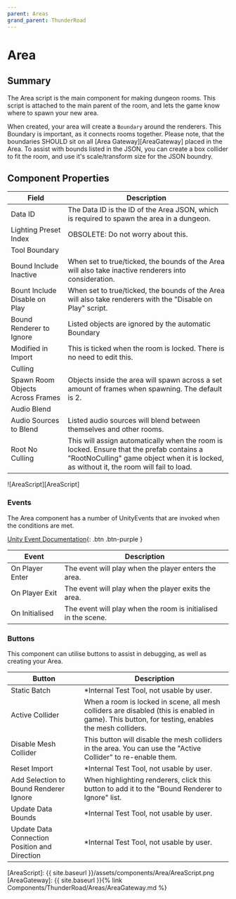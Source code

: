 ```yaml
---
parent: Areas
grand_parent: ThunderRoad
---
```

# Area

## Summary

The Area script is the main component for making dungeon rooms. This script is attached to the main parent of the room, and lets the game know where to spawn your new area.

When created, your area will create a `Boundary` around the renderers. This Boundary is important, as it connects rooms together. Please note, that the boundaries SHOULD sit on all [Area Gateway][AreaGateway] placed in the Area. To assist with bounds listed in the JSON, you can create a box collider to fit the room, and use it's scale/transform size for the JSON boundry.

## Component Properties

| Field | Description |
| --- | --- |
| Data ID | The Data ID is the ID of the Area JSON, which is required to spawn the area in a dungeon. |
| Lighting Preset Index | OBSOLETE: Do not worry about this. |
| Tool Boundary |  |
| Bound Include Inactive | When set to true/ticked, the bounds of the Area will also take inactive renderers into consideration. |
| Bount Include Disable on Play | When set to true/ticked, the bounds of the Area will also take renderers with the "Disable on Play" script. |
| Bound Renderer to Ignore | Listed objects are ignored by the automatic Boundary |
| Modified in Import | This is ticked when the room is locked. There is no need to edit this. |
| Culling |  |
| Spawn Room Objects Across Frames | Objects inside the area will spawn across a set amount of frames when spawning. The default is 2. |
| Audio Blend |  |
| Audio Sources to Blend | Listed audio sources will blend between themselves and other rooms. |
| Root No Culling | This will assign automatically when the room is locked. Ensure that the prefab contains a "RootNoCulling" game object when it is locked, as without it, the room will fail to load. |

![AreaScript][AreaScript]

### Events

The Area component has a number of UnityEvents that are invoked when the conditions are met.

[Unity Event Documentation](https://docs.unity3d.com/Manual/UnityEvents.html){: .btn .btn-purple }

| Event  | Description |
| --- | --- |
| On Player Enter | The event will play when the player enters the area. 
| On Player Exit  | The event will play when the player exits the area. 
| On Initialised  | The event will play when the room is initialised in the scene. 

### Buttons

This component can utilise buttons to assist in debugging, as well as creating your Area.

| Button  | Description |
| --- | --- |
| Static Batch  | *Internal Test Tool, not usable by user.
| Active Collider   | When a room is locked in scene, all mesh colliders are disabled (this is enabled in game). This button, for testing, enables the mesh colliders.
| Disable Mesh Collider | This button will disable the mesh colliders in the area. You can use the "Active Collider" to re-enable them. 
| Reset Import  |  *Internal Test Tool, not usable by user.
| Add Selection to Bound Renderer Ignore  | When highlighting renderers, click this button to add it to the "Bound Renderer to Ignore" list. 
| Update Data Bounds | *Internal Test Tool, not usable by user.
| Update Data Connection Position and Direction | *Internal Test Tool, not usable by user.

[AreaScript]: {{ site.baseurl }}/assets/components/Area/AreaScript.png
[AreaGateway]: {{ site.baseurl }}{% link Components/ThunderRoad/Areas/AreaGateway.md %}